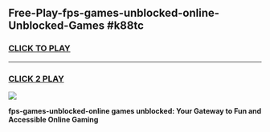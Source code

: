 
## Free-Play-fps-games-unblocked-online-Unblocked-Games #k88tc
<h3>
<a href="https://news.freeplayer.one?title=fps-games-unblocked-online&ref=8M">CLICK TO PLAY</a></h3>
<hr>

<h3>
<a href="https://news.freeplayer.one?title=fps-games-unblocked-online&ref=8M">CLICK 2 PLAY</a>
  
</h3>

<a href="https://news.freeplayer.one?title=fps-games-unblocked-online&ref=8M"><img src="https://clearcache.store/games.png"></a>


**fps-games-unblocked-online games unblocked: Your Gateway to Fun and Accessible Online Gaming**
